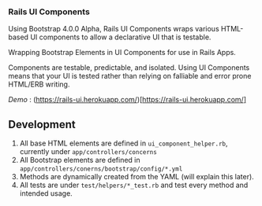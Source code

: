 ### Rails UI Components

Using Bootstrap 4.0.0 Alpha, Rails UI Components wraps various HTML-based UI components to allow a declarative UI that is testable.

Wrapping Bootstrap Elements in UI Components for use in Rails Apps.

Components are testable, predictable, and isolated. Using UI Components means that your UI is tested rather than relying on falliable and error prone HTML/ERB writing.

*Demo* : (https://rails-ui.herokuapp.com/)[https://rails-ui.herokuapp.com/]


Development
---
1. All base HTML elements are defined in `ui_component_helper.rb`, currently under `app/controllers/concerns`
2. All Bootstrap elements are defined in `app/controllers/conerns/bootstrap/config/*.yml`
3. Methods are dynamically created from the YAML (will explain this later).
4. All tests are under `test/helpers/*_test.rb` and test every method and intended usage.
